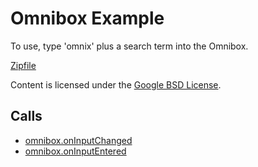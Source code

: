 
Omnibox Example
=======

To use, type 'omnix' plus a search term into the Omnibox.

[Zipfile](http://developer.chrome.com/extensions/examples/api/omnibox/simple-example.zip)

Content is licensed under the [Google BSD License](http://code.google.com/google_bsd_license.html).

Calls
-----

* [omnibox.onInputChanged](http://developer.chrome.com/extensions/omnibox.html#event-onInputChanged)
* [omnibox.onInputEntered](http://developer.chrome.com/extensions/omnibox.html#event-onInputEntered)